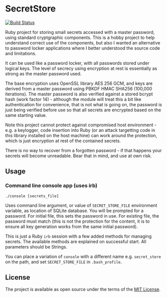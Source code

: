 # SecretStore

[![Build Status](https://travis-ci.org/neilslater/secret_store.png?branch=master)](http://travis-ci.org/neilslater/secret_store)

Ruby project for storing small secrets accessed with a master password, using standard cryptgraphic components.
This is a hobby project to help understand correct use of the components, but also I wanted an alternative
to password locker applications where I better understood the source code and limitations.

It can be used like a password locker, with all passwords stored under logical keys. The level of
secrecy using encryption at rest is essentially as strong as the master password used.

The base encryption uses OpenSSL library AES 256 GCM, and keys are derived from a master password
using PBKDF HMAC SHA256 (100,000 iterations). The master password is also verified against a stored
bcrypt hash (work factor 14) - although the module will treat this a bit like authentication for
convenience, that is not what is going on, the password is just being verified before use so that
all secrets are encrypted based on the same starting value.

Note this project cannot protect against compromised host environment - e.g. a keylogger, code insertion into Ruby
(or an attack targetting code in this library installed on the host machine) can work around the protection,
which is just encryption at rest of the contained secrets.

There is no way to recover from a forgotten password - if that happens your secrets will
become unreadable. Bear that in mind, and use at own risk.

## Usage

### Command line console app (uses irb)

    ./console [secrets_file]

Uses command line argument, or value of ```SECRET_STORE_FILE``` environment variable, as location
of SQLite database. You will be prompted for a password. For initial file, this sets the password
in use. For existing file, the password must match (this is not the protection for the content,
it is to ensure all key generation works from the same initial password).

This is just a Ruby ```irb``` session with a few added methods for managing secrets. The available
methods are explained on successful start. All parameters should be Strings.

You can place a variation of ```console``` with a different name e.g. ```secret_store``` on
the path, and set ```SECRET_STORE_FILE``` in ```.bash_profile```.

## License

The project is available as open source under the terms of the [MIT License](http://opensource.org/licenses/MIT).
